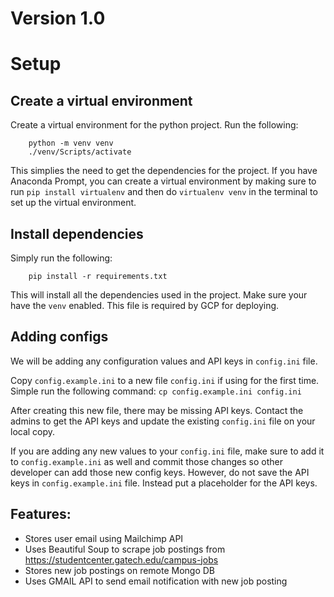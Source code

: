 # Version 1.0

# Setup

## Create a virtual environment
Create a virtual environment for the python project. Run the following:
```
    python -m venv venv
    ./venv/Scripts/activate
```
This simplies the need to get the dependencies for the project. If you have Anaconda Prompt, you can create a virtual environment by making sure to run `pip install virtualenv` and then do `virtualenv venv` in the terminal to set up the virtual environment.


## Install dependencies
Simply run the following:
```
    pip install -r requirements.txt
```
This will install all the dependencies used in the project. Make sure your have the `venv` enabled. This file is required by GCP for deploying.

## Adding configs
We will be adding any configuration values and API keys in `config.ini` file.

Copy `config.example.ini` to a new file `config.ini` if using for the first time.
Simple run the following command:
    `cp config.example.ini config.ini`

After creating this new file, there may be missing API keys. Contact the admins to get the API keys and update the existing `config.ini` file on your local copy.

If you are adding any new values to your `config.ini` file, make sure to add it to `config.example.ini` as well and commit those changes so other developer can add those new config keys. However, do not save the API keys in `config.example.ini` file. Instead put a placeholder for the API keys.


## Features:
- Stores user email using Mailchimp API
- Uses Beautiful Soup to scrape job postings from https://studentcenter.gatech.edu/campus-jobs
- Stores new job postings on remote Mongo DB
- Uses GMAIL API to send email notification with new job posting
